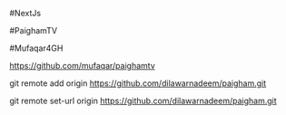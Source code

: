 #NextJs

#PaighamTV


#Mufaqar4GH



https://github.com/mufaqar/paighamtv


git remote add origin https://github.com/dilawarnadeem/paigham.git


git remote set-url origin https://github.com/dilawarnadeem/paigham.git